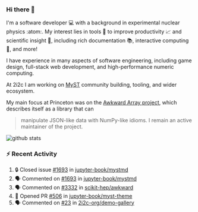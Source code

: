 ### Hi there 👋 

I'm a software developer 💻 with a background in experimental nuclear physics :atom:. My interest lies in tools :wrench: to improve productivity :chart_with_upwards_trend: and scientific insight :telescope:, including rich documentation 📚, interactive computing 🧮, and more! 

I have experience in many aspects of software engineering, including game design, full-stack web development, and high-performance numeric computing. 

At 2i2c I am working on [MyST](https://github.com/jupyter-book/mystmd) community building, tooling, and wider ecosystem. 

My main focus at Princeton was on the [Awkward Array project](awkward-array.org/), which describes itself as a library that can 
> manipulate JSON-like data with NumPy-like idioms. I remain an active maintainer of the project. 

![github stats](https://github-readme-stats.vercel.app/api?username=agoose77&show_icons=true&hide_rank=true&hide_title=true&bg_color=30,e76445,904e95&text_color=efe3ec&icon_color=efe3ec)
<!--
**agoose77/agoose77** is a ✨ _special_ ✨ repository because its `README.md` (this file) appears on your GitHub profile.

Here are some ideas to get you started:

- 🔭 I’m currently working on ...
- 🌱 I’m currently learning ...
- 👯 I’m looking to collaborate on ...
- 🤔 I’m looking for help with ...
- 💬 Ask me about ...
- 📫 How to reach me: ...
- 😄 Pronouns: ...
- ⚡ Fun fact: ...
-->

### :zap: Recent Activity

<!--START_SECTION:activity-->
1. 🔒 Closed issue [#1693](https://github.com/jupyter-book/mystmd/issues/1693) in [jupyter-book/mystmd](https://github.com/jupyter-book/mystmd)
2. 🗣 Commented on [#1693](https://github.com/jupyter-book/mystmd/issues/1693#issuecomment-2526415122) in [jupyter-book/mystmd](https://github.com/jupyter-book/mystmd)
3. 🗣 Commented on [#3332](https://github.com/scikit-hep/awkward/pull/3332#issuecomment-2524146729) in [scikit-hep/awkward](https://github.com/scikit-hep/awkward)
4. 💪 Opened PR [#506](https://github.com/jupyter-book/myst-theme/pull/506) in [jupyter-book/myst-theme](https://github.com/jupyter-book/myst-theme)
5. 🗣 Commented on [#23](https://github.com/2i2c-org/demo-gallery/issues/23#issuecomment-2523197028) in [2i2c-org/demo-gallery](https://github.com/2i2c-org/demo-gallery)
<!--END_SECTION:activity-->
